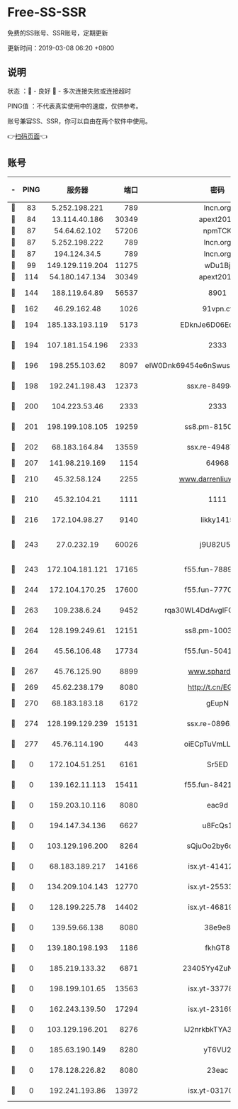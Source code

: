 # Free-SS-SSR

免费的SS账号、SSR账号，定期更新

更新时间：2019-03-08 06:20 +0800

## 说明

状态     ：🙂 - 良好 🙁 - 多次连接失败或连接超时

PING值   ：不代表真实使用中的速度，仅供参考。

账号兼容SS、SSR，你可以自由在两个软件中使用。

👉[扫码页面](https://liesauer.github.io/Free-SS-SSR/)👈

## 账号

|-|PING|服务器|端口|密码|加密方式|区域|
|:----:|:----:|:-----:|-----:|:----:|:----:|:----:|
|🙂|83|5.252.198.221|789|lncn.org|rc4|JP|
|🙂|84|13.114.40.186|30349|apext2019|chacha20|JP|
|🙂|87|54.64.62.102|57206|npmTCK|rc4-md5|JP|
|🙂|87|5.252.198.222|789|lncn.org|rc4|JP|
|🙂|87|194.124.34.5|789|lncn.org|rc4|JP|
|🙂|99|149.129.119.204|11275|wDu1Bj|rc4-md5|HK|
|🙂|114|54.180.147.134|30349|apext2019|chacha20|KR|
|🙂|144|188.119.64.89|56537|8901|aes-256-cfb|RU|
|🙂|162|46.29.162.48|1026|91vpn.cf|rc4-md5|RU|
|🙂|194|185.133.193.119|5173|EDknJe6D06EoWDaw|aes-256-cfb|US|
|🙂|194|107.181.154.196|2333|2333|aes-256-cfb|US|
|🙂|196|198.255.103.62|8097|eIW0Dnk69454e6nSwuspv9DmS201tQ0D|aes-256-cfb|US|
|🙂|198|192.241.198.43|12373|ssx.re-84994554|aes-256-cfb|US|
|🙂|200|104.223.53.46|2333|2333|aes-256-cfb|US|
|🙂|201|198.199.108.105|19259|ss8.pm-81509933|aes-256-cfb|US|
|🙂|202|68.183.164.84|13559|ssx.re-49487993|aes-256-cfb|US|
|🙂|207|141.98.219.169|1154|64968|chacha20|US|
|🙂|210|45.32.58.124|2255|www.darrenliuwei.com|aes-256-cfb|JP|
|🙂|210|45.32.104.21|1111|1111|aes-256-cfb|SG|
|🙂|216|172.104.98.27|9140|likky1415|aes-256-cfb|JP|
|🙂|243|27.0.232.19|60026|j9U82U53|xchacha20-ietf-poly1305|HK|
|🙂|243|172.104.181.121|17165|f55.fun-78892588|aes-256-cfb|SG|
|🙂|244|172.104.170.25|17600|f55.fun-77704492|aes-256-cfb|SG|
|🙂|263|109.238.6.24|9452|rqa30WL4DdAvgIFG6Fs3znzTa|aes-256-cfb|FR|
|🙂|264|128.199.249.61|12151|ss8.pm-10038971|aes-256-cfb|SG|
|🙂|264|45.56.106.48|17734|f55.fun-50419069|aes-256-cfb|US|
|🙂|267|45.76.125.90|8899|www.sphard.com|aes-256-cfb|AU|
|🙂|269|45.62.238.179|8080|http://t.cn/EGJIyrl|rc4-md5|CA|
|🙂|270|68.183.183.18|6172|gEupN|aes-256-cfb|SG|
|🙂|274|128.199.129.239|15131|ssx.re-08961164|aes-256-cfb|SG|
|🙂|277|45.76.114.190|443|oiECpTuVmLLxk4Ts|aes-256-cfb|AU|
|🙁|0|172.104.51.251|6161|Sr5ED|aes-256-cfb|SG|
|🙁|0|139.162.11.113|15411|f55.fun-84218375|aes-256-cfb|SG|
|🙁|0|159.203.10.116|8080|eac9d|aes-256-cfb|CA|
|🙁|0|194.147.34.136|6627|u8FcQs1|aes-256-cfb|RU|
|🙁|0|103.129.196.200|8264|sQjuOo2by6oftqlp|aes-256-cfb|CN|
|🙁|0|68.183.189.217|14166|isx.yt-41412317|aes-256-cfb|SG|
|🙁|0|134.209.104.143|12770|isx.yt-25533244|aes-256-cfb|SG|
|🙁|0|128.199.225.78|14402|isx.yt-46819903|aes-256-cfb|SG|
|🙁|0|139.59.66.138|8080|38e9e8|aes-256-cfb|IN|
|🙁|0|139.180.198.193|1186|fkhGT8|aes-256-cfb|JP|
|🙁|0|185.219.133.32|6871|23405Yy4ZuNu0pSi|aes-256-cfb|TR|
|🙁|0|198.199.101.65|13563|isx.yt-33778522|aes-256-cfb|US|
|🙁|0|162.243.139.50|17294|isx.yt-23169246|aes-256-cfb|US|
|🙁|0|103.129.196.201|8276|lJ2nrkbkTYA30wv0|aes-256-cfb|US|
|🙁|0|185.63.190.149|8280|yT6VU2|aes-256-cfb|RU|
|🙁|0|178.128.226.82|8080|23eac|aes-256-cfb|CA|
|🙁|0|192.241.193.86|13972|isx.yt-03170205|aes-256-cfb|US|
